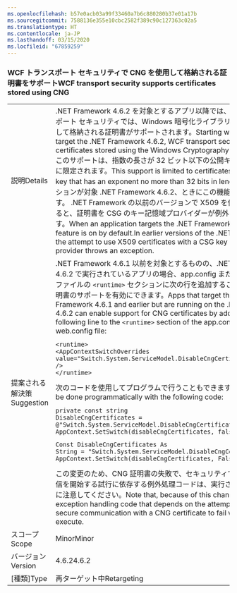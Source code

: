 ```yaml
---
ms.openlocfilehash: b57e0acb03a99f33460a7b6c880280b37e01a17b
ms.sourcegitcommit: 7588136e355e10cbc2582f389c90c127363c02a5
ms.translationtype: HT
ms.contentlocale: ja-JP
ms.lasthandoff: 03/15/2020
ms.locfileid: "67859259"
---
```

### <a name="wcf-transport-security-supports-certificates-stored-using-cng"></a><span data-ttu-id="fed4c-101">WCF トランスポート セキュリティで CNG を使用して格納される証明書をサポート</span><span class="sxs-lookup"><span data-stu-id="fed4c-101">WCF transport security supports certificates stored using CNG</span></span>

|   |   |
|---|---|
|<span data-ttu-id="fed4c-102">説明</span><span class="sxs-lookup"><span data-stu-id="fed4c-102">Details</span></span>|<span data-ttu-id="fed4c-103">.NET Framework 4.6.2 を対象とするアプリ以降では、WCF トランスポート セキュリティでは、Windows 暗号化ライブラリ (CNG) を使用して格納される証明書がサポートされます。</span><span class="sxs-lookup"><span data-stu-id="fed4c-103">Starting with apps that target the .NET Framework 4.6.2, WCF transport security supports certificates stored using the Windows Cryptography Library (CNG).</span></span> <span data-ttu-id="fed4c-104">このサポートは、指数の長さが 32 ビット以下の公開キーを持つ証明書に限定されます。</span><span class="sxs-lookup"><span data-stu-id="fed4c-104">This support is limited to certificates with a public key that has an exponent no more than 32 bits in length.</span></span> <span data-ttu-id="fed4c-105">アプリケーションが対象 .NET Framework 4.6.2、ときにこの機能は既定でオンです。 .NET Framework の以前のバージョンで X509 を使用しようとすると、証明書を CSG のキー記憶域プロバイダーが例外をスローします。</span><span class="sxs-lookup"><span data-stu-id="fed4c-105">When an application targets the .NET Framework 4.6.2, this feature is on by default.In earlier versions of the .NET Framework, the attempt to use X509 certificates with a CSG key storage provider throws an exception.</span></span>|
|<span data-ttu-id="fed4c-106">提案される解決策</span><span class="sxs-lookup"><span data-stu-id="fed4c-106">Suggestion</span></span>|<span data-ttu-id="fed4c-107">.NET Framework 4.6.1 以前を対象とするものの、.NET Framework 4.6.2 で実行されているアプリの場合、app.config または web.config ファイルの <code>&lt;runtime&gt;</code> セクションに次の行を追加することで、CNG 証明書のサポートを有効にできます。</span><span class="sxs-lookup"><span data-stu-id="fed4c-107">Apps that target the .NET Framework 4.6.1 and earlier but are running on the .NET Framework 4.6.2 can enable support for CNG certificates by adding the following line to the <code>&lt;runtime&gt;</code> section of the app.config or web.config file:</span></span><pre><code class="lang-xml">&lt;runtime&gt;&#13;&#10;&lt;AppContextSwitchOverrides value=&quot;Switch.System.ServiceModel.DisableCngCertificates=false&quot; /&gt;&#13;&#10;&lt;/runtime&gt;&#13;&#10;</code></pre><span data-ttu-id="fed4c-108">次のコードを使用してプログラムで行うこともできます。</span><span class="sxs-lookup"><span data-stu-id="fed4c-108">This can also be done programmatically with the following code:</span></span><pre><code class="lang-cs">private const string DisableCngCertificates = @&quot;Switch.System.ServiceModel.DisableCngCertificate&quot;;&#13;&#10;AppContext.SetSwitch(disableCngCertificates, false);&#13;&#10;</code></pre><pre><code class="lang-vb">Const DisableCngCertificates As String = &quot;Switch.System.ServiceModel.DisableCngCertificates&quot;&#13;&#10;AppContext.SetSwitch(disableCngCertificates, False)&#13;&#10;</code></pre><span data-ttu-id="fed4c-109">この変更のため、CNG 証明書の失敗で、セキュリティで保護された通信を開始する試行に依存する例外処理コードは、実行されなくなることに注意してください。</span><span class="sxs-lookup"><span data-stu-id="fed4c-109">Note that, because of this change, any exception handling code that depends on the attempt to initiate secure communication with a CNG certificate to fail will no longer execute.</span></span>|
|<span data-ttu-id="fed4c-110">スコープ</span><span class="sxs-lookup"><span data-stu-id="fed4c-110">Scope</span></span>|<span data-ttu-id="fed4c-111">Minor</span><span class="sxs-lookup"><span data-stu-id="fed4c-111">Minor</span></span>|
|<span data-ttu-id="fed4c-112">バージョン</span><span class="sxs-lookup"><span data-stu-id="fed4c-112">Version</span></span>|<span data-ttu-id="fed4c-113">4.6.2</span><span class="sxs-lookup"><span data-stu-id="fed4c-113">4.6.2</span></span>|
|<span data-ttu-id="fed4c-114">[種類]</span><span class="sxs-lookup"><span data-stu-id="fed4c-114">Type</span></span>|<span data-ttu-id="fed4c-115">再ターゲット中</span><span class="sxs-lookup"><span data-stu-id="fed4c-115">Retargeting</span></span>|
